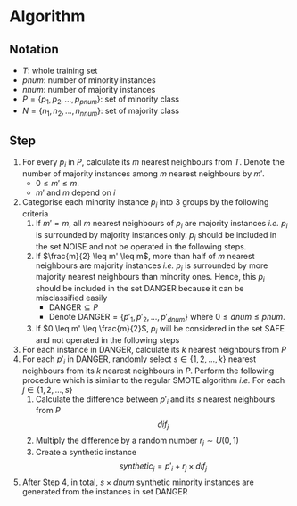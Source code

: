 # Algorithm
## Notation
- $T$: whole training set
- $pnum$: number of minority instances
- $nnum$: number of majority instances
- $P=\{p_{1}, p_{2},..., p_{pnum}\}$: set of minority class 
- $N=\{ n_{1}, n_{2},..., n_{nnum} \}$: set of majority class
## Step
1. For every $p_{i}$ in $P$,  calculate its $m$ nearest neighbours from $T$. Denote the number of majority instances among $m$ nearest neighbours by $m'$.
	-  $0 \leq m' \leq m$. 
	- $m'$ and $m$ depend on $i$
2. Categorise each minority instance $p_{i}$ into 3 groups by the following criteria
	1. If $m'=m$, all $m$ nearest neighbours of $p_{i}$ are majority instances *i.e.* $p_{i}$ is surrounded by majority instances only. $p_{i}$ should be included in the set $\text{NOISE}$ and not be operated in the following steps.
	2. If $\frac{m}{2} \leq m' \leq m$, more than half of $m$ nearest neighbours are majority instances *i.e.* $p_{i}$ is surrounded by more majority nearest neighbours than minority ones. Hence, this $p_{i}$ should be included in the set $\text{DANGER}$ because it can be misclassified easily
		- $\text{DANGER} \subseteq P$ 
		- Denote $\text{DANGER}=\{p'_{1}, p'_{2},..., p'_{dnum}\}$ where $0 \leq dnum \leq pnum$. 
	3. If $0 \leq m' \leq \frac{m}{2}$, $p_{i}$ will be considered in the set $\text{SAFE}$ and not operated in the following steps
3. For each instance in $\text{DANGER}$, calculate its $k$ nearest neighbours from $P$
4. For each $p'_{i}$ in $\text{DANGER}$, randomly select $s \in \{1,2,...,k\}$ nearest neighbours from its $k$ nearest neighbours in $P$. Perform the following procedure which is similar to the regular SMOTE algorithm *i.e.* For each $j \in \{1,2,...,s\}$
	1. Calculate the difference between $p'_{i}$ and its $s$ nearest neighbours from $P$ $$dif_{j}$$
	2. Multiply the difference by a random number $r_{j} \sim U(0,1)$
	3. Create a synthetic instance $$synthetic_{j} = p'_{i}+r_{j} \times dif_{j}$$
5. After Step 4, in total, $s \times dnum$ synthetic minority instances are generated from the instances in set $\text{DANGER}$
